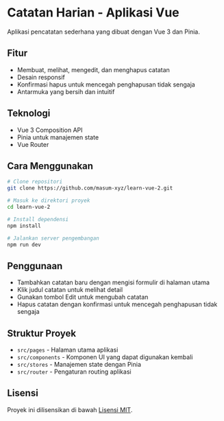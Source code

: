 # Catatan Harian - Aplikasi Vue

Aplikasi pencatatan sederhana yang dibuat dengan Vue 3 dan Pinia.

## Fitur

- Membuat, melihat, mengedit, dan menghapus catatan
- Desain responsif
- Konfirmasi hapus untuk mencegah penghapusan tidak sengaja
- Antarmuka yang bersih dan intuitif

## Teknologi

- Vue 3 Composition API
- Pinia untuk manajemen state
- Vue Router

## Cara Menggunakan

```bash
# Clone repositori
git clone https://github.com/masum-xyz/learn-vue-2.git

# Masuk ke direktori proyek
cd learn-vue-2

# Install dependensi
npm install

# Jalankan server pengembangan
npm run dev
```

## Penggunaan

- Tambahkan catatan baru dengan mengisi formulir di halaman utama
- Klik judul catatan untuk melihat detail
- Gunakan tombol Edit untuk mengubah catatan
- Hapus catatan dengan konfirmasi untuk mencegah penghapusan tidak sengaja

## Struktur Proyek

- `src/pages` - Halaman utama aplikasi
- `src/components` - Komponen UI yang dapat digunakan kembali
- `src/stores` - Manajemen state dengan Pinia
- `src/router` - Pengaturan routing aplikasi

## Lisensi

Proyek ini dilisensikan di bawah [Lisensi MIT](LICENSE).